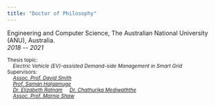 ```yaml
---
title: "Doctor of Philosophy"
---
```

Engineering and Computer Science, The Australian National University (ANU), Australia.  
<em>2018 -- 2021</em>  
  
<sup> Thesis topic:  
<em>   &nbsp; &nbsp;     Electric Vehicle (EV)-assisted Demand-side Management in Smart Grid</em>  
Supervisors:   
    &nbsp; &nbsp;        <em> [Assoc. Prof. David Smith](https://research.csiro.au/isp/about-us/people/david-smith/)  
&nbsp; &nbsp;        [Prof. Saman Halgamuge](https://findanexpert.unimelb.edu.au/profile/2854-saman-halgamuge)  
 &nbsp; &nbsp;       [Dr. Elizabeth Ratnam](https://researchers.anu.edu.au/researchers/ratnam-e)
&nbsp; &nbsp;        [Dr. Chathurika Mediwaththe](https://cecc.anu.edu.au/people/chathurika-mediwaththe)  
&nbsp; &nbsp;        [Assoc. Prof. Marnie Shaw](https://iceds.anu.edu.au/people/academics/associate-professor-marnie-shaw)</sup></em>
